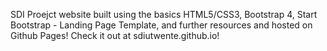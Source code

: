 SDI Proejct website built using the basics HTML5/CSS3, Bootstrap 4, Start Bootstrap - Landing Page Template, and further resources and hosted on Github Pages! Check it out at sdiutwente.github.io!
